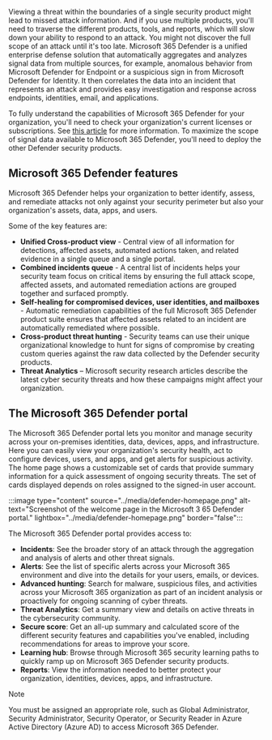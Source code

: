 Viewing a threat within the boundaries of a single security product might lead to missed attack information. And if you use multiple products, you'll need to traverse the different products, tools, and reports, which will slow down your ability to respond to an attack. You might not discover the full scope of an attack until it's too late. Microsoft 365 Defender is a unified enterprise defense solution that automatically aggregates and analyzes signal data from multiple sources, for example, anomalous behavior from Microsoft Defender for Endpoint or a suspicious sign in from Microsoft Defender for Identity. It then correlates the data into an incident that represents an attack and provides easy investigation and response across endpoints, identities, email, and applications.

To fully understand the capabilities of Microsoft 365 Defender for your organization, you'll need to check your organization's current licenses or subscriptions. See [this article](/microsoft-365/security/defender/prerequisites) for more information. To maximize the scope of signal data available to Microsoft 365 Defender, you'll need to deploy the other Defender security products.

## Microsoft 365 Defender features

Microsoft 365 Defender helps your organization to better identify, assess, and remediate attacks not only against your security perimeter but also your organization's assets, data, apps, and users.

Some of the key features are:

- **Unified Cross-product view** - Central view of all information for detections, affected assets, automated actions taken, and related evidence in a single queue and a single portal.
- **Combined incidents queue** - A central list of incidents helps your security team focus on critical items by ensuring the full attack scope, affected assets, and automated remediation actions are grouped together and surfaced promptly.
- **Self-healing for compromised devices, user identities, and mailboxes** - Automatic remediation capabilities of the full Microsoft 365 Defender product suite ensures that affected assets related to an incident are automatically remediated where possible.
- **Cross-product threat hunting** - Security teams can use their unique organizational knowledge to hunt for signs of compromise by creating custom queries against the raw data collected by the Defender security products.
- **Threat Analytics** – Microsoft security research articles describe the latest cyber security threats and how these campaigns might affect your organization.

## The Microsoft 365 Defender portal

The Microsoft 365 Defender portal lets you monitor and manage security across your on-premises identities, data, devices, apps, and infrastructure. Here you can easily view your organization's security health, act to configure devices, users, and apps, and get alerts for suspicious activity. The home page shows a customizable set of cards that provide summary information for a quick assessment of ongoing security threats. The set of cards displayed depends on roles assigned to the signed-in user account.

:::image type="content" source="../media/defender-homepage.png" alt-text="Screenshot of the welcome page in the Microsoft 3 65 Defender portal." lightbox="../media/defender-homepage.png" border="false":::

The Microsoft 365 Defender portal provides access to:

- **Incidents**: See the broader story of an attack through the aggregation and analysis of alerts and other threat signals.
- **Alerts**: See the list of specific alerts across your Microsoft 365 environment and dive into the details for your users, emails, or devices.
- **Advanced hunting**: Search for malware, suspicious files, and activities across your Microsoft 365 organization as part of an incident analysis or proactively for ongoing scanning of cyber threats.
- **Threat Analytics**: Get a summary view and details on active threats in the cybersecurity community.
- **Secure score**: Get an all-up summary and calculated score of the different security features and capabilities you've enabled, including recommendations for areas to improve your score.
- **Learning hub**: Browse through Microsoft 365 security learning paths to quickly ramp up on Microsoft 365 Defender security products.
- **Reports**: View the information needed to better protect your organization, identities, devices, apps, and infrastructure.

> [!NOTE]
> You must be assigned an appropriate role, such as Global Administrator, Security Administrator, Security Operator, or Security Reader in Azure Active Directory (Azure AD) to access Microsoft 365 Defender.
